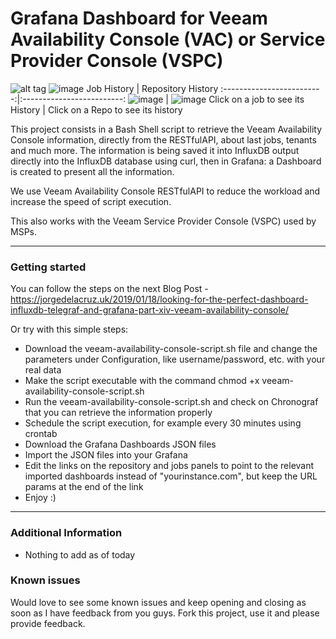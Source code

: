 Grafana Dashboard for Veeam Availability Console (VAC) or Service Provider Console (VSPC)
===================

![alt tag](https://jorgedelacruz.uk/wp-content/uploads/2019/01/veeam-vac-grafana-001.png)
![image](https://user-images.githubusercontent.com/36752644/197901132-b3d6315a-a4f0-4362-9dfc-0839a8ba0dee.png)
Job History             | Repository History
:-------------------------:|:-------------------------:
![image](https://user-images.githubusercontent.com/36752644/197901423-3da1a416-efca-4b5b-b171-0d2a91a3b48b.png) |  ![image](https://user-images.githubusercontent.com/36752644/197902231-9adc345e-1ab0-42ca-996f-df6e9e49ba8e.png)
Click on a job to see its History | Click on a Repo to see its history





This project consists in a Bash Shell script to retrieve the Veeam Availability Console information, directly from the RESTfulAPI, about last jobs, tenants and much more. The information is being saved it into InfluxDB output directly into the InfluxDB database using curl, then in Grafana: a Dashboard is created to present all the information.

We use Veeam Availability Console RESTfulAPI to reduce the workload and increase the speed of script execution.

This also works with the Veeam Service Provider Console (VSPC) used by MSPs. 

----------

### Getting started
You can follow the steps on the next Blog Post - https://jorgedelacruz.uk/2019/01/18/looking-for-the-perfect-dashboard-influxdb-telegraf-and-grafana-part-xiv-veeam-availability-console/

Or try with this simple steps:
* Download the veeam-availability-console-script.sh file and change the parameters under Configuration, like username/password, etc. with your real data
* Make the script executable with the command chmod +x veeam-availability-console-script.sh
* Run the veeam-availability-console-script.sh and check on Chronograf that you can retrieve the information properly
* Schedule the script execution, for example every 30 minutes using crontab
* Download the Grafana Dashboards JSON files 
* Import the JSON files into your Grafana
* Edit the links on the repository and jobs panels to point to the relevant imported dashboards instead of "yourinstance.com", but keep the URL params at the end of the link
* Enjoy :)

----------

### Additional Information
* Nothing to add as of today

### Known issues 
Would love to see some known issues and keep opening and closing as soon as I have feedback from you guys. Fork this project, use it and please provide feedback.

